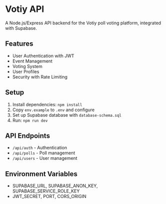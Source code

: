 # Votiy API

A Node.js/Express API backend for the Votiy poll voting platform, integrated with Supabase.

## Features
- User Authentication with JWT
- Event Management
- Voting System
- User Profiles
- Security with Rate Limiting

## Setup
1. Install dependencies: `npm install`
2. Copy `env.example` to `.env` and configure
3. Set up Supabase database with `database-schema.sql`
4. Run: `npm run dev`

## API Endpoints
- `/api/auth` - Authentication
- `/api/polls` - Poll management
- `/api/users` - User management

## Environment Variables
- SUPABASE_URL, SUPABASE_ANON_KEY, SUPABASE_SERVICE_ROLE_KEY
- JWT_SECRET, PORT, CORS_ORIGIN
